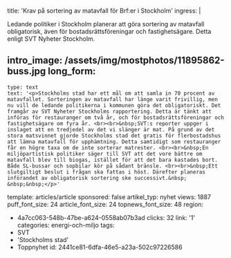 title: 'Krav på sortering av matavfall för Brf:er i Stockholm'
ingress: |
  <p>Ledande politiker i Stockholm planerar att göra sortering av matavfall obligatorisk, även för bostadsrättsföreningar och fastighetsägare. Detta enligt SVT Nyheter Stockholm.
  </p>
  
intro_image: /assets/img/mostphotos/11895862-buss.jpg
long_form:
  -
    type: text
    text: '<p>Stockholms stad har ett mål om att samla in 70 procent av matavfallet. Sorteringen av matavfall har länge varit frivillig, men nu vill de ledande politikerna i kommunen göra det obligatoriskt. Det framgår av SVT Nyheter Stockholms rapportering. Detta är tänkt att införas för restauranger om två år, och för bostadsrättsföreningar och fastighetsägare om fyra år. <br><br>&nbsp;SVT:s reporter uppger i inslaget att en tredjedel av det vi slänger är mat. På grund av det stora matsvinnet gjorde Stockholms stad det gratis för flerbostadshus att lämna matavfall för upphämtning. Detta samtidigt som restauranger får en högre taxa om de inte sorterar matrester. <br><br>&nbsp;En miljöpartistisk politiker säger till SVT att det vore bättre om matavfall blev till biogas, istället för att det bara kastades bort. Både SL-bussar och sopbilar kör på sådant bränsle. <br><br>&nbsp;Ett slutgiltigt beslut i frågan ska fattas i höst. Därefter planeras införandet av obligatorisk sortering ske successivt.&nbsp; &nbsp;&nbsp;</p>'
template: articles/article
sponsored: false
artikel_typ: nyhet
views: 1887
puff_font_size: 24
article_font_size: 24
topnews_font_size: 48
region:
  - 4a7cc063-548b-47be-a624-0558ab07b3ad
clicks: 32
link: '1'
categories: energi-och-miljo
tags:
  - SVT
  - 'Stockholms stad'
  - Toppnyhet
id: 2441ce81-6dfa-46e5-a23a-502c97226586
